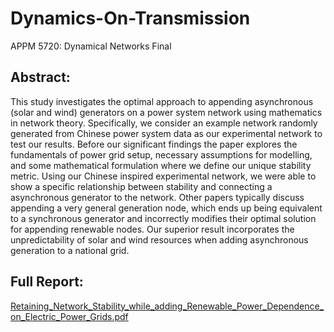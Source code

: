 # Dynamics-On-Transmission
APPM 5720: Dynamical Networks Final

## Abstract:

This study investigates the optimal approach to appending asynchronous (solar and wind) generators on a power system network using mathematics in network theory. Specifically, we consider an example network randomly generated from Chinese power system data as our experimental network to test our results. Before our significant findings the paper explores the fundamentals of power grid setup, necessary assumptions for modelling, and some mathematical formulation where we define our unique stability metric. Using our Chinese inspired experimental network, we were able to show a specific relationship between stability and connecting a asynchronous generator to the network. Other papers typically discuss appending a very general generation node, which ends up being equivalent to a synchronous generator and incorrectly modifies their optimal solution for appending renewable nodes. Our superior result incorporates the unpredictability of solar and wind resources when adding asynchronous generation to a national grid.


## Full Report: 
[Retaining_Network_Stability_while_adding_Renewable_Power_Dependence_on_Electric_Power_Grids.pdf](https://github.com/siju9917/Dynamics-On-Transmission/files/7982816/Retaining_Network_Stability_while_adding_Renewable_Power_Dependence_on_Electric_Power_Grids.pdf)
